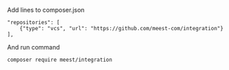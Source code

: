 Add lines to composer.json

    "repositories": [
        {"type": "vcs", "url": "https://github.com/meest-com/integration"}
    ],

And run command

    composer require meest/integration
